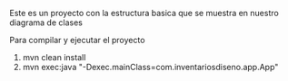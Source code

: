 Este es un proyecto con la estructura basica que se muestra en nuestro diagrama de clases 


Para compilar y ejecutar el proyecto 
1. mvn clean install
2. mvn exec:java "-Dexec.mainClass=com.inventariosdiseno.app.App"